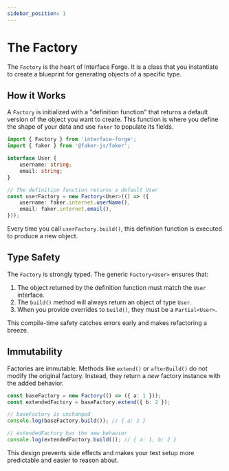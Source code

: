 ```yaml
---
sidebar_position: 1
---
```


# The Factory

The `Factory` is the heart of Interface Forge. It is a class that you instantiate to create a blueprint for generating objects of a specific type.

## How it Works

A `Factory` is initialized with a "definition function" that returns a default version of the object you want to create. This function is where you define the shape of your data and use `faker` to populate its fields.

```typescript
import { Factory } from 'interface-forge';
import { faker } from '@faker-js/faker';

interface User {
    username: string;
    email: string;
}

// The definition function returns a default User
const userFactory = new Factory<User>(() => ({
    username: faker.internet.userName(),
    email: faker.internet.email(),
}));
```

Every time you call `userFactory.build()`, this definition function is executed to produce a new object.

## Type Safety

The `Factory` is strongly typed. The generic `Factory<User>` ensures that:

1. The object returned by the definition function must match the `User` interface.
2. The `build()` method will always return an object of type `User`.
3. When you provide overrides to `build()`, they must be a `Partial<User>`.

This compile-time safety catches errors early and makes refactoring a breeze.

## Immutability

Factories are immutable. Methods like `extend()` or `afterBuild()` do not modify the original factory. Instead, they return a _new_ factory instance with the added behavior.

```typescript
const baseFactory = new Factory(() => ({ a: 1 }));
const extendedFactory = baseFactory.extend({ b: 2 });

// baseFactory is unchanged
console.log(baseFactory.build()); // { a: 1 }

// extendedFactory has the new behavior
console.log(extendedFactory.build()); // { a: 1, b: 2 }
```

This design prevents side effects and makes your test setup more predictable and easier to reason about.
